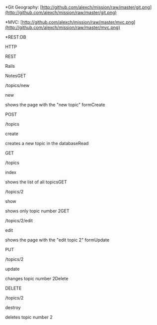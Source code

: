 *Git Geography: 
[http://github.com/alexch/mission/raw/master/git.png](http://github.com/alexch/mission/raw/master/git.png)


*MVC: 
[http://github.com/alexch/mission/raw/master/mvc.png](http://github.com/alexch/mission/raw/master/mvc.png)


*REST:DB  

HTTP  

REST  

Rails  

NotesGET

/topics/new

new

shows the page with the "new topic" formCreate  

POST  

/topics  

create  

creates a new topic in the databaseRead

GET

/topics

index

shows the list of all topicsGET

/topics/2

show

shows only topic number 2GET

/topics/2/edit

edit

shows the page with the "edit topic 2" formUpdate

PUT

/topics/2

update

changes topic number 2Delete

DELETE

/topics/2

destroy

deletes topic number 2